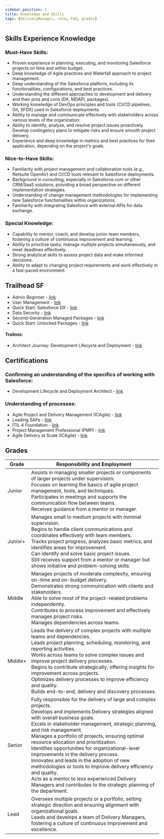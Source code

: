 ```yaml
---
sidebar_position: 1
title: Knowledge and Skills
tags: [DeliveryManager, role, FAQ, grades]
---
```

## Skills Experience Knowledge

### Must-Have Skills:
- Proven experience in planning, executing, and monitoring Salesforce projects on time and within budget.
- Deep knowledge of Agile practices and Waterfall approach to project management.
- Deep understanding of the Salesforce platform, including its functionalities, configurations, and best practices. 
- Understanding the different approaches to development and delivery and their pros and cons (DX, MDAPI, packages).
- Working knowledge of DevOps principles and tools (CI/CD pipelines, Git, SFDX) used in Salesforce deployments. 
- Ability to manage and communicate effectively with stakeholders across various levels of the organization.
- Ability to identify, analyze, and resolve project issues proactively. Develop contingency plans to mitigate risks and ensure smooth project delivery.
- Experience and deep knowledge in metrics and best practices for their application, depending on the project's goals.

### Nice-to-Have Skills:
- Familiarity with project management and collaboration tools (e.g., Netsuite OpenAir) and CI/CD tools relevant to Salesforce deployments.
- Background in consulting, especially in Salesforce.com or other CRM/SaaS solutions, providing a broad perspective on different implementation strategies.
- Understanding of change management methodologies for implementing new Salesforce functionalities within organizations.
- Familiarity with integrating Salesforce with external APIs for data exchange.

### Special Knowledge:
- Capability to mentor, coach, and develop junior team members, fostering a culture of continuous improvement and learning.
- Ability to prioritize tasks, manage multiple projects simultaneously, and meet deadlines effectively.
- Strong analytical skills to assess project data and make informed decisions. 
- Ability to adapt to changing project requirements and work effectively in a fast-paced environment.
<!-- TODO: verify skills DM -->
## Trailhead SF
 - Admin Beginner - [link](https://trailhead.salesforce.com/en/content/learn/trails/force_com_admin_beginner)
 - User Management - [link](https://trailhead.salesforce.com/en/content/learn/modules/lex_implementation_user_setup_mgmt)
 - Quick Start: Salesforce DX - [link](https://trailhead.salesforce.com/en/content/learn/projects/quick-start-salesforce-dx)
 - Data Security - [link](https://trailhead.salesforce.com/en/content/learn/modules/data_security)
 - Second-Generation Managed Packages - [link](https://trailhead.salesforce.com/content/learn/modules/second-generation-managed-packages)
 - Quick Start: Unlocked Packages - [link](https://trailhead.salesforce.com/content/learn/projects/quick-start-unlocked-packages)
#### Trailmix:
 - Architect Journey: Development Lifecycle and Deployment - [link](https://trailhead.salesforce.com/users/strailhead/trailmixes/architect-dev-lifecycle-and-deployment)

## Certifications
### Confirming an understanding of the specifics of working with Salesforce:
- Development Lifecycle and Deployment Architect - [link](https://trailhead.salesforce.com/en/credentials/developmentlifecycledeploymentarchitect)
### Understanding of processes:
- Agile Project and Delivery Management (ICAgile) - [link](https://www.icagile.com/certification/agile-project-and-delivery-management)
- Leading SAFe - [link](https://scaledagile.com/training/leading-safe/)
- ITIL 4  Foundation - [link](https://www.peoplecert.org/browse-certifications/it-governance-and-service-management/ITIL-1/itil-4-foundation-2565)
- Project Management Professional (PMP) - [link](https://www.pmi.org/certifications/project-management-pmp)
- Agile Delivery at Scale (ICAgile) - [link](https://www.icagile.com/certification/delivery-at-scale)
<!-- TODO: verify Certifications DM -->
## Grades

| Grade   | Responsibility and Employment                                                                                                                                                                                                                                                                                                                                                                                                                                                                                                                                                                                                                                                   |
| ------- | ------------------------------------------------------------------------------------------------------------------------------------------------------------------------------------------------------------------------------------------------------------------------------------------------------------------------------------------------------------------------------------------------------------------------------------------------------------------------------------------------------------------------------------------------------------------------------------------------------------------------------------------------------------------------------- |
| Junior  | Assists in managing smaller projects or components of larger projects under supervision. <br/>Focuses on learning the basics of agile project management, tools, and techniques. <br/>Participates in meetings and supports the communication flow between teams. <br/>Receives guidance from a mentor or manager.                                                                                                                                                                                                                                                                                                                                                              |
| Junior+ | Manages small to medium projects with minimal supervision. <br/>Begins to handle client communications and coordinates effectively with team members. <br/>Tracks project progress, analyzes basic metrics, and identifies areas for improvement. <br/>Can identify and solve basic project issues. <br/>Still receives support from a mentor or manager but shows initiative and problem-solving skills.                                                                                                                                                                                                                                                                       |
| Middle  | Manages projects of moderate complexity, ensuring on-time and on-budget delivery. <br/>Demonstrates strong communication with clients and stakeholders. <br/>Able to solve most of the project-related problems independently. <br/>Contributes to process improvement and effectively manages project risks. <br/>Manages dependencies across teams.                                                                                                                                                                                                                                                                                                                           |
| Middle+ | Leads the delivery of complex projects with multiple teams and dependencies. <br/>Leads project planning, scheduling, monitoring, and reporting activities. <br/>Works across teams to solve complex issues and improve project delivery processes. <br/>Begins to contribute strategically, offering insights for improvement across projects. <br/>Optimizes delivery processes to improve efficiency and quality. <br/>Builds end-to-end, delivery and discovery processes.                                                                                                                                                                                                  |
| Senior  | Fully responsible for the delivery of large and complex projects. <br/>Develops and implements Delivery strategies aligned with overall business goals. <br/>Excels in stakeholder management, strategic planning, and risk management. <br/>Manages a portfolio of projects, ensuring optimal resource allocation and prioritization. <br/>Identifies opportunities for organizational-level improvements in the delivery process. <br/>Innovates and leads in the adoption of new methodologies or tools to improve delivery efficiency and quality. <br/>Acts as a mentor to less experienced Delivery Managers and contributes to the strategic planning of the department. |
| Lead    | Oversees multiple projects or a portfolio, setting strategic direction and ensuring alignment with organizational goals. <br/>Leads and develops a team of Delivery Managers, fostering a culture of continuous improvement and excellence.                                                                                                                                                                                                                                                                                                                                                                                                                                     |

